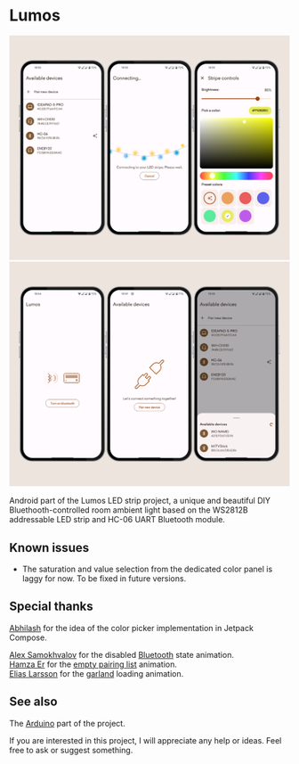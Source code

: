# Lumos
![Collage 1](/screenshots/Collage1.png)
![Collage 2](/screenshots/Collage2.png)

Android part of the Lumos LED strip project, a unique and beautiful DIY Bluethooth-controlled room ambient light based on the WS2812B addressable LED strip and HC-06 UART Bluetooth module.

## Known issues
* The saturation and value selection from the dedicated color panel is laggy for now. To be fixed in future versions.

## Special thanks
[Abhilash](https://github.com/V-Abhilash-1999) for the idea of the color picker implementation in Jetpack Compose.

[Alex Samokhvalov](https://lottiefiles.com/alex_motion) for the disabled [Bluetooth](https://lottiefiles.com/animations/professional-icon-animation-pYejkhGHZu) state animation.<br/>
[Hamza Er](https://lottiefiles.com/xwlv6bikbz) for the [empty pairing list](https://lottiefiles.com/animations/connect-icon-W2s7wnF5Sw) animation.<br/>
[Elias Larsson](https://lottiefiles.com/fw3mwoig1ro9zs5t) for the [garland](https://lottiefiles.com/animations/girland-0OYnKZg21I) loading animation.

## See also
The [Arduino](https://github.com/andrew-andrushchenko/Lumos-arduino) part of the project.

If you are interested in this project, I will appreciate any help or ideas. Feel free to ask or suggest something.
